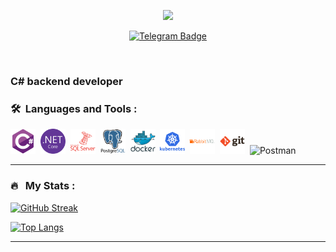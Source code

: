 
<p align="center"><img src="https://media3.giphy.com/media/v1.Y2lkPTc5MGI3NjExYW1kOXN3b2MwMnBzZGZ2ZzA4eG9objZuMWtuajF4MXBvdzgwaGU5cCZlcD12MV9pbnRlcm5hbF9naWZfYnlfaWQmY3Q9Zw/QDjpIL6oNCVZ4qzGs7/giphy.gif" width="100"/></p>
<p align="center">
<a href="https://t.me/disb4lance"><img src="https://img.shields.io/badge/Telegram-blue?style=for-the-badge&logo=linkedin&logoColor=white" alt="Telegram Badge"></a>
</p>
<p align="center"><img src="https://komarev.com/ghpvc/?username=disb4lance&style=flat-square&color=blue" alt=""></p>

### C# backend developer

### 🛠 &nbsp;Languages and Tools :

  <p>
    <img src="https://github.com/devicons/devicon/blob/master/icons/csharp/csharp-original.svg" title="C#" alt="C#" width="40" height="40"/>&nbsp;
    <img src="https://github.com/devicons/devicon/blob/master/icons/dotnetcore/dotnetcore-original.svg" title=".NET Core" alt=".NET Core" width="40" height="40"/>&nbsp;
    <img src="https://github.com/devicons/devicon/blob/master/icons/microsoftsqlserver/microsoftsqlserver-plain-wordmark.svg" title="SQL Server" alt="SQL Server" width="40" height="40"/>&nbsp;
    <img src="https://github.com/devicons/devicon/blob/master/icons/postgresql/postgresql-original-wordmark.svg" title="PostgreSQL" alt="PostgreSQL" width="40" height="40"/>&nbsp;
    <img src="https://github.com/devicons/devicon/blob/master/icons/docker/docker-original-wordmark.svg" title="Docker" alt="Docker" width="40" height="40"/>&nbsp;
    <img src="https://github.com/devicons/devicon/blob/master/icons/kubernetes/kubernetes-plain-wordmark.svg" title="Kubernetes" alt="Kubernetes" width="40" height="40"/>&nbsp;
    <img src="https://github.com/devicons/devicon/blob/master/icons/rabbitmq/rabbitmq-original-wordmark.svg" title="RabbitMQ" alt="RabbitMQ" width="40" height="40"/>&nbsp;
    <img src="https://github.com/devicons/devicon/blob/master/icons/git/git-original-wordmark.svg" title="Git" alt="Git" width="40" height="40"/>&nbsp;
    <img src="https://www.vectorlogo.zone/logos/getpostman/getpostman-icon.svg" title="Postman" alt="Postman" width="40" height="40"/>&nbsp;
  </p>

---

### 🔥 &nbsp; My Stats :
[![GitHub Streak](https://streak-stats.demolab.com?user=disb4lance&theme=dark&background=000000)](https://git.io/streak-stats)

[![Top Langs](https://github-readme-stats.vercel.app/api/top-langs/?username=disb4lance&layout=compact&theme=vision-friendly-dark)](https://github.com/anuraghazra/github-readme-stats)

---

